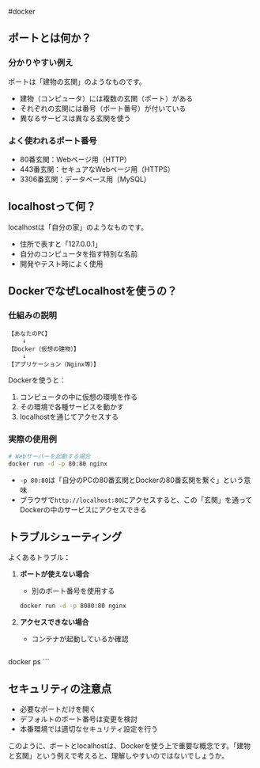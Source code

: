 #docker 

## ポートとは何か？

### 分かりやすい例え

ポートは「建物の玄関」のようなものです。

- 建物（コンピュータ）には複数の玄関（ポート）がある
- それぞれの玄関には番号（ポート番号）が付いている
- 異なるサービスは異なる玄関を使う

### よく使われるポート番号

- 80番玄関：Webページ用（HTTP）
- 443番玄関：セキュアなWebページ用（HTTPS）
- 3306番玄関：データベース用（MySQL）

## localhostって何？

localhostは「自分の家」のようなものです。

- 住所で表すと「127.0.0.1」
- 自分のコンピュータを指す特別な名前
- 開発やテスト時によく使用

## DockerでなぜLocalhostを使うの？

### 仕組みの説明

```
【あなたのPC】
    ↓
【Docker（仮想の建物）】
    ↓
【アプリケーション（Nginx等）】
```

Dockerを使うと：

1. コンピュータの中に仮想の環境を作る
2. その環境で各種サービスを動かす
3. localhostを通じてアクセスする

### 実際の使用例

```bash
# Webサーバーを起動する場合
docker run -d -p 80:80 nginx
```

- `-p 80:80`は「自分のPCの80番玄関とDockerの80番玄関を繋ぐ」という意味
- ブラウザで`http://localhost:80`にアクセスすると、この「玄関」を通ってDockerの中のサービスにアクセスできる

## トラブルシューティング

よくあるトラブル：

1. **ポートが使えない場合**
    
    - 別のポート番号を使用する
    
    ```bash
   docker run -d -p 8080:80 nginx
    ```
    
2. **アクセスできない場合**
    
    - コンテナが起動しているか確認
    
    ```bash
  docker ps
    ```
    

## セキュリティの注意点

- 必要なポートだけを開く
- デフォルトのポート番号は変更を検討
- 本番環境では適切なセキュリティ設定を行う

このように、ポートとlocalhostは、Dockerを使う上で重要な概念です。「建物と玄関」という例えで考えると、理解しやすいのではないでしょうか。